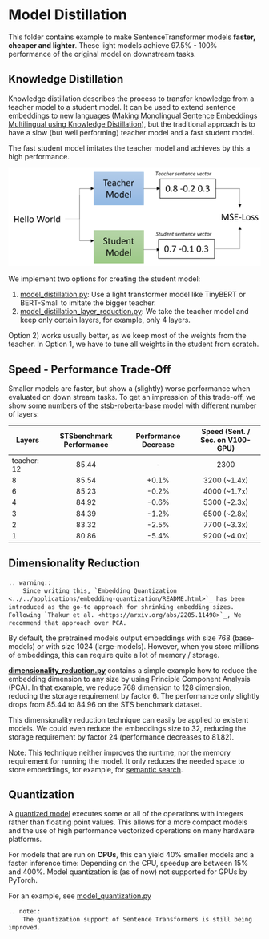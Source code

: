 # Model Distillation 
This folder contains example to make SentenceTransformer models **faster, cheaper and lighter**. These light models achieve 97.5% - 100% performance of the original model on downstream tasks.

## Knowledge Distillation
Knowledge distillation describes the process to transfer knowledge from a  teacher model to a student model. It can be used to extend sentence embeddings to new languages ([Making Monolingual Sentence Embeddings Multilingual using Knowledge Distillation](https://arxiv.org/abs/2004.09813)), but the traditional approach is to have a slow (but well performing) teacher model and a fast student model.

The fast student model imitates the teacher model and achieves by this a high performance. 

<img src="https://raw.githubusercontent.com/UKPLab/sentence-transformers/master/docs/img/monolingual-distillation.png" alt="Knowledge Distillation" width="550"/>

We implement two options for creating the student model:
1) [model_distillation.py](model_distillation.py): Use a light transformer model like TinyBERT or BERT-Small to imitate the bigger teacher.
2) [model_distillation_layer_reduction.py](model_distillation_layer_reduction.py): We take the teacher model and keep only certain layers, for example, only 4 layers.

Option 2) works usually better, as we keep most of the weights from the teacher. In Option 1, we have to tune all weights in the student from scratch.

## Speed - Performance Trade-Off
Smaller models are faster, but show a (slightly) worse performance when evaluated on down stream tasks. To get an impression of this trade-off, we show some numbers of the [stsb-roberta-base](https://huggingface.co/sentence-transformers/stsb-roberta-base) model with different number of layers:

| Layers | STSbenchmark Performance | Performance Decrease |Speed (Sent. / Sec. on V100-GPU) |
| ---- |:----:|:----:|:----:|
| teacher: 12 | 85.44 | - | 2300 |
| 8 | 85.54 | +0.1% | 3200 (~1.4x) |
| 6 | 85.23 | -0.2% | 4000 (~1.7x) |
| 4 | 84.92 | -0.6% | 5300 (~2.3x) |
| 3 | 84.39 | -1.2% | 6500 (~2.8x) |
| 2 | 83.32 | -2.5% | 7700 (~3.3x) |
| 1 | 80.86 |  -5.4%| 9200 (~4.0x) |


## Dimensionality Reduction

```eval_rst
.. warning::
    Since writing this, `Embedding Quantization <../../applications/embedding-quantization/README.html>`_ has been introduced as the go-to approach for shrinking embedding sizes. Following `Thakur et al. <https://arxiv.org/abs/2205.11498>`_, We recommend that approach over PCA.
```

By default, the pretrained models output embeddings with size 768 (base-models) or with size 1024 (large-models). However, when you store millions of embeddings, this can require quite a lot of memory / storage.

**[dimensionality_reduction.py](dimensionality_reduction.py)** contains a simple example how to reduce the embedding dimension to any size by using Principle Component Analysis (PCA). In that example, we reduce 768 dimension to 128 dimension, reducing the storage requirement by factor 6. The performance only slightly drops from 85.44 to 84.96 on the STS benchmark dataset.

This dimensionality reduction technique can easily be applied to existent models. We could even reduce the embeddings size to 32, reducing the storage requirement by factor 24 (performance decreases to 81.82). 

Note: This technique neither improves the runtime, nor the memory requirement for running the model. It only reduces the needed space to store embeddings, for example, for [semantic search](../../applications/semantic-search/README.md).

## Quantization
A [quantized model](https://pytorch.org/docs/stable/quantization.html) executes some or all of the operations with integers rather than floating point values. This allows for a more compact models and the use of high performance vectorized operations on many hardware platforms.

For models that are run on **CPUs**, this can yield 40% smaller models and a faster inference time: Depending on the CPU, speedup are between 15% and 400%. Model quantization is (as of now) not supported for GPUs by PyTorch.

For an example, see [model_quantization.py](model_quantization.py)

```eval_rst
.. note::
    The quantization support of Sentence Transformers is still being improved.
```